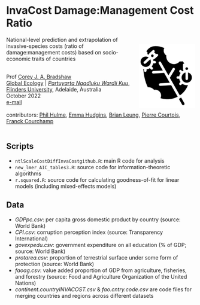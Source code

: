 # InvaCost Damage:Management Cost Ratio
<img align="right" src="www/damage.png" alt="insect damage icon" width="150" style="margin-top: 20px">

National-level prediction and extrapolation of invasive-species costs (ratio of damage:management costs) based on socio-economic traits of countries

<br>
Prof <a href="https://globalecologyflinders.com/people/#DIRECTOR">Corey J. A. Bradshaw</a> <br>
<a href="http://globalecologyflinders.com" target="_blank">Global Ecology</a> | <em><a href="https://globalecologyflinders.com/partuyarta-ngadluku-wardli-kuu/" target="_blank">Partuyarta Ngadluku Wardli Kuu</a></em>, <a href="http://flinders.edu.au" target="_blank">Flinders University</a>, Adelaide, Australia <br>
October 2022 <br>
<a href=mailto:corey.bradshaw@flinders.edu.au>e-mail</a> <br>
<br>
contributors: <a href="https://www.researchgate.net/profile/Philip-Hulme-2">Phil Hulme</a>, <a href="https://carleton.ca/biology/people/emma-hudgins/">Emma Hudgins</a>, <a href="https://www.mcgill.ca/qls/researchers/brian-leung">Brian Leung</a>, <a href="https://www.cee-m.fr/member/courtois-pierre/">Pierre Courtois</a>, <a href="https://www.ese.universite-paris-saclay.fr/en/team-members/franck-courchamp/">Franck Courchamp</a><br>
<br>

## Scripts
- <code>ntlScaleCostDiffInvaCostgithub.R</code>: main R code for analysis
- <code>new_lmer_AIC_tables3.R</code>: source code for information-theoretic algorithms
- <code>r.squared.R</code>: source code for calculating goodness-of-fit for linear models (including mixed-effects models)

## Data
- <em>GDPpc.csv</em>: per capita gross domestic product by country (source: World Bank)
- <em>CPI.csv</em>: corruption perception index (source: Transparency International)
- <em>govexpedu.csv</em>: government expenditure on all education (% of GDP; source: World Bank)
- <em>protarea.csv</em>: proportion of terrestrial surface under some form of protection (source: World Bank)
- <em>faoag.csv</em>: value added proportion of GDP from agriculture, fisheries, and forestry (source: Food and Agriculture Organization of the United Nations)
- <em>continent.countryINVACOST.csv</em> & <em>fao.cntry.code.csv</em> are code files for merging countries and regions across different datasets
